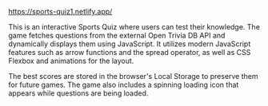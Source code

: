 https://sports-quiz1.netlify.app/

This is an interactive Sports Quiz where users can test their knowledge. The game fetches questions from the external Open Trivia DB API and dynamically displays them using JavaScript. It utilizes modern JavaScript features such as arrow functions and the spread operator, as well as CSS Flexbox and animations for the layout.

The best scores are stored in the browser's Local Storage to preserve them for future games. The game also includes a spinning loading icon that appears while questions are being loaded.
